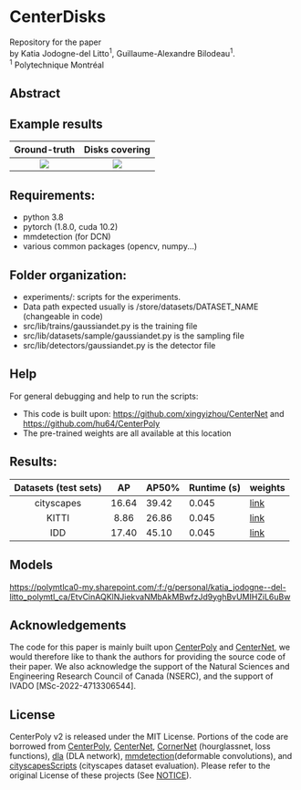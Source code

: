 
# CenterDisks
Repository for the paper 
<br> by Katia Jodogne-del Litto<sup>1</sup>, Guillaume-Alexandre Bilodeau<sup>1</sup>.
<br>
<sup>1</sup> Polytechnique Montréal

## Abstract


## Example results
Ground-truth      |  Disks covering
:-------------------------:|:-------------------------:
![](imgs/bielefeld_000000_026550_full_v1_zoom.png)  |  ![](imgs/bielefeld_000000_026550_full_v2_zoom.png)

## Requirements:
- python 3.8
- pytorch (1.8.0, cuda 10.2)
- mmdetection (for DCN)
- various common packages (opencv, numpy...)

## Folder organization:
- experiments/: scripts for the experiments.
- Data path expected usually is /store/datasets/DATASET_NAME (changeable in code)
- src/lib/trains/gaussiandet.py is the training file
- src/lib/datasets/sample/gaussiandet.py is the sampling file
- src/lib/detectors/gaussiandet.py is the detector file

## Help
For general debugging and help to run the scripts: <br>
- This code is built upon: https://github.com/xingyizhou/CenterNet and https://github.com/hu64/CenterPoly
- The pre-trained weights are all available at this location

## Results:

| Datasets (test sets) |   AP  | AP50% | Runtime (s) | weights                                                                                                                                                 |
|:--------------------:|:-----:|-------|-------------|---------------------------------------------------------------------------------------------------------------------------------------------------------|
| cityscapes           | 16.64 | 39.42 | 0.045       | [link](https://polymtlca0-my.sharepoint.com/:u:/g/personal/katia_jodogne--del-litto_polymtl_ca/EQIz3Vm96pFNqIZBF-BcK48BzcEXAIEK35cDupRb0uTfmw?e=3Zb7Sq) |
| KITTI                |  8.86 | 26.86 | 0.045       | [link](https://polymtlca0-my.sharepoint.com/:u:/g/personal/katia_jodogne--del-litto_polymtl_ca/ETprojfO4-JInpakjuxcDnIBJVTLh1Oz1Pcv4JtLQTZ5HQ?e=8JBlft) |
| IDD                  | 17.40 | 45.10 | 0.045       | [link](https://polymtlca0-my.sharepoint.com/:u:/g/personal/katia_jodogne--del-litto_polymtl_ca/EeLV5WjLXSxEqOD84_YCjmABELKItvE4uamHZOa7od3Bvw)          |

## Models
https://polymtlca0-my.sharepoint.com/:f:/g/personal/katia_jodogne--del-litto_polymtl_ca/EtvCinAQKlNJiekvaNMbAkMBwfzJd9yghBvUMIHZiL6uBw

## Acknowledgements
The code for this paper is mainly built upon [CenterPoly](https://github.com/hu64/CenterPoly) and [CenterNet](https://github.com/xingyizhou/CenterNet), we would therefore like to thank the authors for providing the source code of their paper. We also acknowledge the support of the Natural Sciences and Engineering Research Council of Canada (NSERC), and the support of IVADO [MSc-2022-4713306544].

## License
CenterPoly v2 is released under the MIT License. Portions of the code are borrowed from [CenterPoly](https://github.com/hu64/CenterPoly), [CenterNet](https://github.com/xingyizhou/CenterNet), [CornerNet](https://github.com/princeton-vl/CornerNet) (hourglassnet, loss functions), [dla](https://github.com/ucbdrive/dla) (DLA network), [mmdetection](https://github.com/open-mmlab/mmdetection)(deformable convolutions), and [cityscapesScripts](https://github.com/mcordts/cityscapesScripts) (cityscapes dataset evaluation). Please refer to the original License of these projects (See [NOTICE](NOTICE)).
